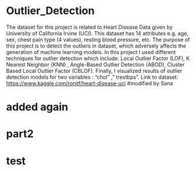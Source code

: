 # Outlier_Detection
The dataset for this project is related to Heart Disease Data given by University of California Irvine (UCI).
This dataset has 14 attributes e.g. age, sex, chest pain type (4 values), resting blood pressure, etc. 
The purpose of this project is to detect the outliers in dataset, which adversely affects the generation of machine learning models. 
In this project I used different techniques for outlier detection which include: Local Outlier Factor (LOF), K Nearest Neighbor (KNN) , Angle-Based Outlier Detection (ABOD), Cluster Based Local Outlier Factor (CBLOF). 
Finally, I visualized results of outlier detection models for two variables : “chol” ,” trestbps”.
Link to dataset: https://www.kaggle.com/ronitf/heart-disease-uci
#modified by Sana
# added again
# part2
# test
